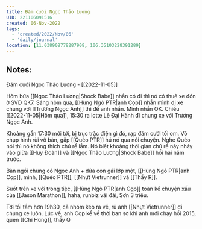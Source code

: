 ```yaml
---
title: Đám cưới Ngọc Thảo Lương
UID: 221106091516
created: 06-Nov-2022
tags:
  - 'created/2022/Nov/06'
  - 'daily/journal'
location: [11.038908778287908, 106.35103228391289]
---
```

## Notes:
Đám cưới Ngọc Thảo Lương - [[2022-11-05]]

Hôm bữa [[Ngọc Thảo Lương|Shock Babe]]  nhắn có đi thì nó có thuê xe đón ở SVD QK7. Sáng hôm qua, [[Hùng Ngô PTR|anh Cọp]] nhắn mình đi xe chung với [[Trương Ngọc Anh]] thì để anh nhắn. Mình nhắn OK. Chiều [[2022-11-05|Hôm qua]], 15:30 ra lotte Lê Đại Hành đi chung xe với Trương Ngọc Anh.

Khoảng gần 17:30 mới tới, bị trục trặc điện gì đó, rạp đám cưới tối om. Vô chụp hình rùi vô bàn, gặp [[Quéo PTR]] hú nó qua nói chuyện. Nghe Quéo nói thì nó không thích chú rể lắm. Nó biết khoảng thời gian chú rể này nhảy vào giữa [[Huy Đoàn]] và [[Ngọc Thảo Lương|Shock Babe]] hồi hai năm trước.

Bàn ngồi chung có Ngọc Anh + đứa con gái lớp một, [[Hùng Ngô PTR|anh Cọp]], mình, [[Quéo PTR]], [[Nhựt Vietrunner]] và [[Thầy R]].

Suốt trên xe với trong tiệc, [[Hùng Ngô PTR|anh Cọp]] toàn kể chuyện xấu của [[Jason Marathon]], haha, runbiz vãi đái, Sơn 3 triệu.

Tới tối tầm hơn 19h30, cả nhóm kéo ra về, rủ anh [[Nhựt Vietrunner]]  đi chung xe luôn. Lúc về, anh Cọp kể về thời ban sơ khi anh mới chạy hồi 2015, quen [[Chí Hùng]], thầy Q
